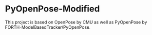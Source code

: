 # PyOpenPose-Modified

This project is based on OpenPose by CMU as well as PyOpenPose by FORTH-ModelBasedTracker/PyOpenPose.

